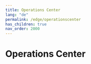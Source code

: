 ```yaml
---
title: Operations Center
lang: "de"
permalink: /edge/operationscenter
has_children: true
nav_order: 2000
---
```


# Operations Center
